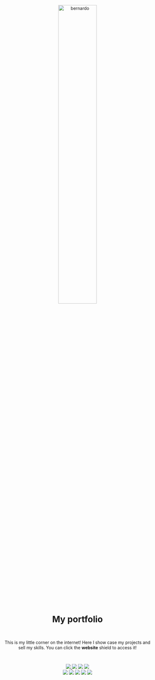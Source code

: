 <div  align='center'>

<img src="https://i.imgur.com/rn9yWYY.png" alt='bernardo' width='50%'>

</div>

<h1 align="center">My portfolio</h1>
<p>&nbsp</p>
<p align="center"> This is my little corner on the internet! Here I show case my projects and sell my skills. You can click the <strong>website</strong> shield to access it!</p>
<p>&nbsp</p>
<div align="center">

<a href='https://bernardo-ramalhete-portfolio.web.app/'>

<img src='https://img.shields.io/badge/website-000000?style=for-the-badge&logo=About.me&logoColor=white'/>

</a>
<img src='https://img.shields.io/badge/CSS3-1572B6?style=for-the-badge&logo=css3&logoColor=white'/>
<img src='https://img.shields.io/badge/HTML5-E34F26?style=for-the-badge&logo=html5&logoColor=white'/>
<img src='https://img.shields.io/badge/JavaScript-323330?style=for-the-badge&logo=javascript&logoColor=F7DF1E'/>

</div>

<div align='center'>
<img src='https://img.shields.io/badge/React-20232A?style=for-the-badge&logo=react&logoColor=61DAFB'/>
<img src='https://img.shields.io/badge/React_Router-CA4245?style=for-the-badge&logo=react-router&logoColor=white'/>
<img src='https://img.shields.io/badge/Redux-593D88?style=for-the-badge&logo=redux&logoColor=white'/>
<img src='https://img.shields.io/badge/Node.js-339933?style=for-the-badge&logo=nodedotjs&logoColor=white'/>
<img src='https://img.shields.io/badge/npm-CB3837?style=for-the-badge&logo=npm&logoColor=white'/>

</div>
